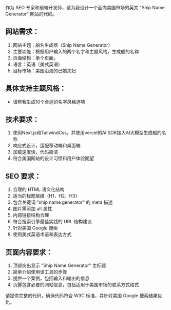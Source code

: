 作为 SEO 专家和前端开发师，请为我设计一个面向美国市场的英文 "Ship Name Generator" 网站的代码。

## 网站需求：

  1. 网站主题：船名生成器（Ship Name Generator）
  2. 主要功能：根据用户输入的两个名字和主题风格，生成船的名称
  3. 页面结构：单个页面，
  4. 语言：英语（美式英语）
  5. 目标市场：美国沿海的已婚夫妇

## 具体支持主题风格：

  * 请帮我生成10个合适的名字风格选项

## 技术要求：

  1. 使用Next.js和TailwindCss，并使用vercel的AI SDK接入AI大模型生成船的名称
  2. 响应式设计，适配移动端和桌面端
  3. 加载速度快，代码简洁
  4. 符合美国网站的设计习惯和用户体验期望

## SEO 要求：

  1. 合理的 HTML 语义化结构
  2. 适当的标题层级（H1，H2，H3）
  3. 包含关键词 "ship name generator" 的 meta 描述
  4. 图片需添加 alt 属性
  5. 内部链接结构合理
  6. 符合搜索引擎最佳实践的 URL 结构建议
  7. 针对美国 Google 搜索
  8. 使用美式英语术语和表达方式

## 页面内容要求：

  1. 顶部突出显示 "Ship Name Generator" 主标题
  2. 简单介绍使用该工具的步骤
  3. 提供一个案例，包括输入和输出的信息
  4. 页脚包含必要的网站信息，包括适用于美国市场的联系方式格式

请提供完整的代码，确保代码符合 W3C 标准，并针对美国 Google 搜索结果优化。